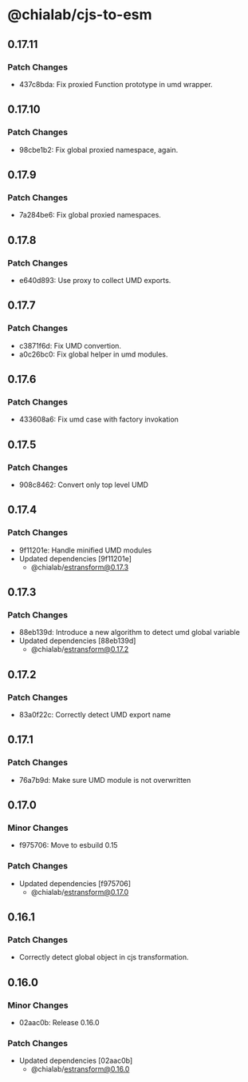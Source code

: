 # @chialab/cjs-to-esm

## 0.17.11

### Patch Changes

- 437c8bda: Fix proxied Function prototype in umd wrapper.

## 0.17.10

### Patch Changes

- 98cbe1b2: Fix global proxied namespace, again.

## 0.17.9

### Patch Changes

- 7a284be6: Fix global proxied namespaces.

## 0.17.8

### Patch Changes

- e640d893: Use proxy to collect UMD exports.

## 0.17.7

### Patch Changes

- c3871f6d: Fix UMD convertion.
- a0c26bc0: Fix global helper in umd modules.

## 0.17.6

### Patch Changes

- 433608a6: Fix umd case with factory invokation

## 0.17.5

### Patch Changes

- 908c8462: Convert only top level UMD

## 0.17.4

### Patch Changes

- 9f11201e: Handle minified UMD modules
- Updated dependencies [9f11201e]
  - @chialab/estransform@0.17.3

## 0.17.3

### Patch Changes

- 88eb139d: Introduce a new algorithm to detect umd global variable
- Updated dependencies [88eb139d]
  - @chialab/estransform@0.17.2

## 0.17.2

### Patch Changes

- 83a0f22c: Correctly detect UMD export name

## 0.17.1

### Patch Changes

- 76a7b9d: Make sure UMD module is not overwritten

## 0.17.0

### Minor Changes

- f975706: Move to esbuild 0.15

### Patch Changes

- Updated dependencies [f975706]
  - @chialab/estransform@0.17.0

## 0.16.1

### Patch Changes

- Correctly detect global object in cjs transformation.

## 0.16.0

### Minor Changes

- 02aac0b: Release 0.16.0

### Patch Changes

- Updated dependencies [02aac0b]
  - @chialab/estransform@0.16.0
